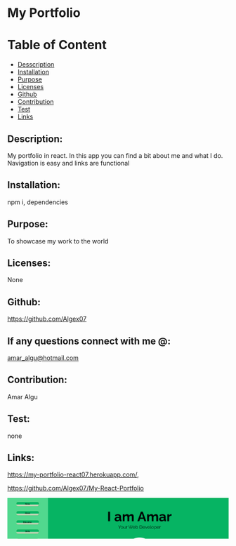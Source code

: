 # My Portfolio
  

  # Table of Content
  * [Desscription](#description)
  * [Installation](#installation)
  * [Purpose](#purpose)
  * [Licenses](#licenses)
  * [Github](#github)
  * [Contribution](#contribution)
  * [Test](#test)
  * [Links](#links)

  ## Description:
  My portfolio in react.
  In this app you can find a bit about me and what I do. Navigation is easy and links are functional
   
  ## Installation:
  npm i, dependencies

  ## Purpose:
  To showcase my work to the world

  ## Licenses:
  None

  ## Github:
  https://github.com/Algex07

  ## If any questions connect with me @:
  amar_algu@hotmail.com

  ## Contribution:
  Amar Algu

  ## Test:
  none

  ## Links:

  https://my-portfolio-react07.herokuapp.com/,

  https://github.com/Algex07/My-React-Portfolio
  
  ![homescreeshot](https://github.com/Algex07/My-React-Portfolio/blob/main/src/img/homescreen.png?raw=true)
 



